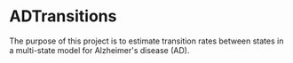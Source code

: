 # ADTransitions

The purpose of this project is to estimate transition rates between states in a multi-state model for Alzheimer's disease (AD). 
